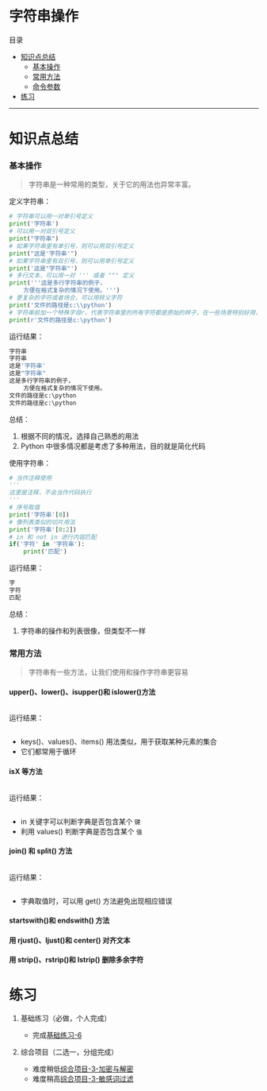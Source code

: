 # 字符串操作
目录
- [知识点总结](#知识点总结)
    - [基本操作](#基本操作)
    - [常用方法](#常用方法)
    - [命令参数](#命令参数)
- [练习](#练习)
---
# 知识点总结

### 基本操作
> 字符串是一种常用的类型，关于它的用法也异常丰富。

定义字符串：
```python
# 字符串可以用一对单引号定义
print('字符串')
# 可以用一对双引号定义
print("字符串")
# 如果字符串里有单引号，则可以用双引号定义
print("这是'字符串'")
# 如果字符串里有双引号，则可以用单引号定义
print('这是"字符串"')
# 多行文本，可以用一对 ''' 或者 """ 定义
print('''这是多行字符串的例子，
    方便在格式复杂的情况下使用。''')
# 更复杂的字符或者场合，可以用转义字符
print('文件的路径是c:\\python')
# 字符串前加一个特殊字母r，代表字符串里的所有字符都是原始的样子，在一些场景特别好用，比如路径、正则表达式等
print(r'文件的路径是c:\python')
```
运行结果：
```sh
字符串
字符串
这是'字符串'
这是"字符串"
这是多行字符串的例子，
    方便在格式复杂的情况下使用。
文件的路径是c:\python
文件的路径是c:\python
```
总结：
1. 根据不同的情况，选择自己熟悉的用法
2. Python 中很多情况都是考虑了多种用法，目的就是简化代码

使用字符串：
```python
# 当作注释使用
'''
这里是注释，不会当作代码执行
'''
# 序号取值
print('字符串'[0])
# 像列表类似的切片用法
print('字符串'[0:2])
# in 和 not in 进行内容匹配
if('字符' in '字符串'):
    print('匹配')
```
运行结果：
```sh
字
字符
匹配
```
总结：
1. 字符串的操作和列表很像，但类型不一样

### 常用方法
> 字符串有一些方法，让我们使用和操作字符串更容易

#### upper()、lower()、isupper()和 islower()方法
```python

```
运行结果：
```sh

```
- keys()、values()、items() 用法类似，用于获取某种元素的集合
- 它们都常用于循环

#### isX 等方法
```python

```
运行结果：
```sh

```
- in 关键字可以判断字典是否包含某个 `键`
- 利用 values() 判断字典是否包含某个 `值`

####  join() 和 split() 方法
```python

```
运行结果：
```sh

```
- 字典取值时，可以用 get() 方法避免出现相应错误

#### startswith()和 endswith() 方法

#### 用 rjust()、ljust()和 center() 对齐文本

#### 用 strip()、rstrip()和 lstrip() 删除多余字符

# 练习
1. 基础练习（必做，个人完成）

    - 完成[基础练习-6](/python/lab/lab-6.md)

2. 综合项目（二选一，分组完成）
    - 难度稍低[综合项目-3-加密与解密](/python/problem/problem-3-caesar.md)
    - 难度稍高[综合项目-3-敏感词过滤](/python/problem/problem-3-filter.md)